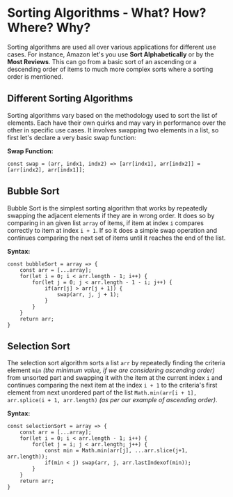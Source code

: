 # Sorting Algorithms - What? How? Where? Why?

Sorting algorithms are used all over various applications for different use cases. For instance, Amazon let's you use **Sort Alphabetically** or by the **Most Reviews**. This can go from a basic sort of an ascending or a descending order of items to much more complex sorts where a sorting order is mentioned.

## Different Sorting Algorithms
Sorting algorithms vary based on the methodology used to sort the list of elements. Each have their own quirks and may vary in performance over the other in specific use cases.
It involves swapping two elements in a list, so first let's declare a very basic swap function:

**Swap Function:**
```
const swap = (arr, indx1, indx2) => [arr[indx1], arr[indx2]] = [arr[indx2], arr[indx1]];
```

## Bubble Sort
Bubble Sort is the simplest sorting algorithm that works by repeatedly swapping the adjacent elements if they are in wrong order. It does so by comparing in an given list `array` of items, if item at index `i` compares correctly to item at index `i + 1`. If so it does a simple swap operation and continues comparing the next set of items until it reaches the end of the list.


**Syntax:**
```
const bubbleSort = array => {
    const arr = [...array];
    for(let i = 0; i < arr.length - 1; i++) {
        for(let j = 0; j < arr.length - 1 - i; j++) {
            if(arr[j] > arr[j + 1]) {
                swap(arr, j, j + 1);
            }
        }
    }
    return arr;
}
```

## Selection Sort
The selection sort algorithm sorts a list `arr` by repeatedly finding the criteria element `min` *(the minimum value, if we are considering ascending order)* from unsorted part and swapping it with the item at the current index `i` and continues comparing the next item at the index `i + 1` to the criteria's first element from next unordered part of the list `Math.min(arr[i + 1], arr.splice(i + 1, arr.length)` *(as per our example of ascending order)*.

**Syntax:**
```
const selectionSort = array => {
    const arr = [...array];
    for(let i = 0; i < arr.length - 1; i++) {
        for(let j = i; j < arr.length; j++) {
            const min = Math.min(arr[j], ...arr.slice(j+1, arr.length));
            if(min < j) swap(arr, j, arr.lastIndexof(min));
        }
    }
    return arr;
}
```